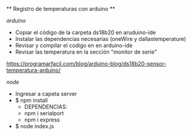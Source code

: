 ** Registro de temperaturas con arduino **

*arduino*
- Copiar el código de la carpeta ds18b20 en aruduino-ide
- Instalar las dependencias necesarias (oneWire y dallastemperature) 
- Revisar y compilar el codigo en en arduino-ide
- Revisar las temperatura en la sección "monitor de serie"

https://programarfacil.com/blog/arduino-blog/ds18b20-sensor-temperatura-arduino/

*node*
- Ingresar a capeta server
- $ npm install
   - DEPENDENCIAS: 
   - npm i serialport
   - npm i express
- $ node index.js
